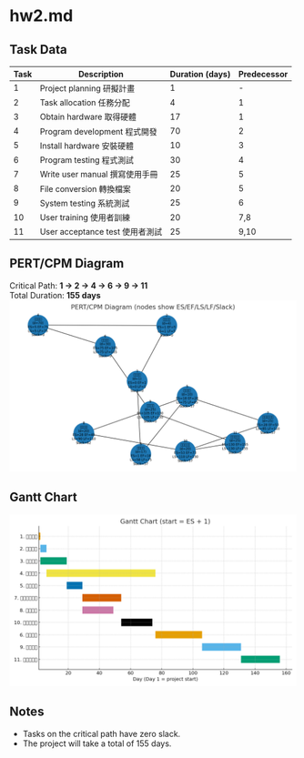 # hw2.md
## Task Data
| Task | Description | Duration (days) | Predecessor |
|------|--------------|----------------|--------------|
| 1 | Project planning 研擬計畫 | 1 | - |
| 2 | Task allocation 任務分配 | 4 | 1 |
| 3 | Obtain hardware 取得硬體 | 17 | 1 |
| 4 | Program development 程式開發 | 70 | 2 |
| 5 | Install hardware 安裝硬體 | 10 | 3 |
| 6 | Program testing 程式測試 | 30 | 4 |
| 7 | Write user manual 撰寫使用手冊 | 25 | 5 |
| 8 | File conversion 轉換檔案 | 20 | 5 |
| 9 | System testing 系統測試 | 25 | 6 |
| 10 | User training 使用者訓練 | 20 | 7,8 |
| 11 | User acceptance test 使用者測試 | 25 | 9,10 |

## PERT/CPM Diagram
Critical Path: **1 → 2 → 4 → 6 → 9 → 11**  
Total Duration: **155 days**
![pert Chart](pert_cpm.png)

## Gantt Chart
![Gantt Chart](gantt_chart.png)

## Notes
- Tasks on the critical path have zero slack.
- The project will take a total of 155 days.
